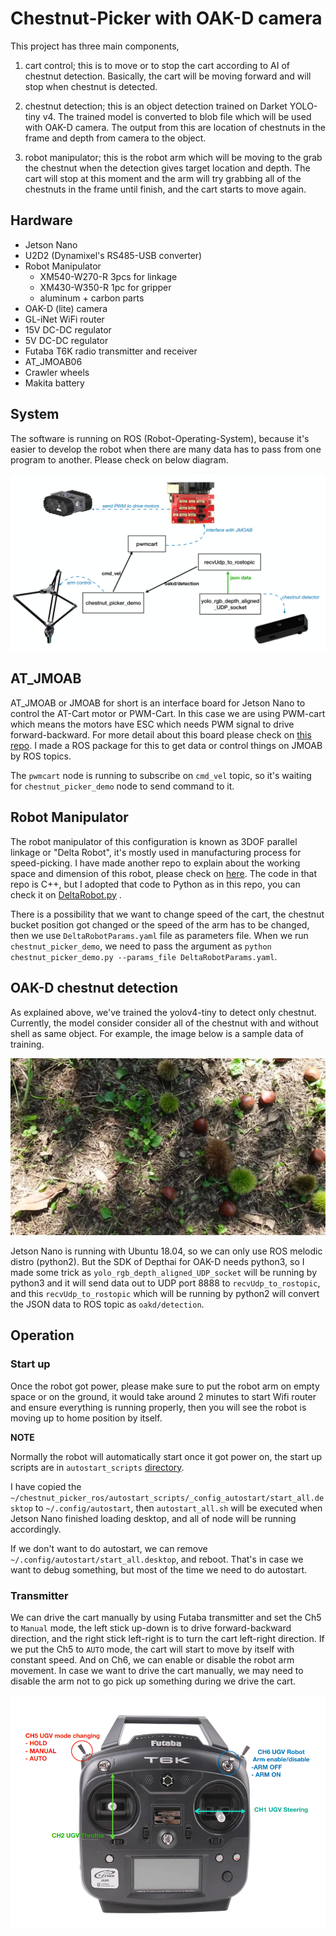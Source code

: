 # Chestnut-Picker with OAK-D camera

This project has three main components,

1. cart control; this is to move or to stop the cart according to AI of chestnut detection. Basically, the cart will be moving forward and will stop when chestnut is detected.

2. chestnut detection; this is an object detection trained on Darket YOLO-tiny v4. The trained model is converted to blob file which will be used with OAK-D camera. The output from this are location of chestnuts in the frame and depth from camera to the object.

3. robot manipulator; this is the robot arm which will be moving to the grab the chestnut when the detection gives target location and depth. The cart will stop at this moment and the arm will try grabbing all of the chestnuts in the frame until finish, and the cart starts to move again.

## Hardware

- Jetson Nano
- U2D2 (Dynamixel's RS485-USB converter)
- Robot Manipulator
  - XM540-W270-R 3pcs for linkage
  - XM430-W350-R 1pc for gripper
  - aluminum + carbon parts
- OAK-D (lite) camera
- GL-iNet WiFi router
- 15V DC-DC regulator
- 5V DC-DC regulator
- Futaba T6K radio transmitter and receiver
- AT_JMOAB06
- Crawler wheels
- Makita battery

## System

The software is running on ROS (Robot-Operating-System), because it's easier to develop the robot when there are many data has to pass from one program to another. Please check on below diagram.

![](images/software_diagram.jpg)

## AT_JMOAB

AT_JMOAB or JMOAB for short is an interface board for Jetson Nano to control the AT-Cart motor or PWM-Cart. In this case we are using PWM-cart which means the motors have ESC which needs PWM signal to drive forward-backward. For more detail about this board please check on [this repo](https://github.com/rasheeddo/jmoab-ros). I made a ROS package for this to get data or control things on JMOAB by ROS topics.

The `pwmcart` node is running to subscribe on `cmd_vel` topic, so it's waiting for `chestnut_picker_demo` node to send command to it.

## Robot Manipulator

The robot manipulator of this configuration is known as 3DOF parallel linkage or "Delta Robot", it's mostly used in manufacturing process for speed-picking. I have made another repo to explain about the working space and dimension of this robot, please check on [here](https://github.com/rasheeddo/The-Delta-Robot-MK2-Cpp). The code in that repo is C++, but I adopted that code to Python as in this repo, you can check it on [DeltaRobot.py](https://github.com/attraclab/chestnut_picker_ros/blob/dev-oakd/DeltaRobot.py) .

There is a possibility that we want to change speed of the cart, the chestnut bucket position got changed or the speed of the arm has to be changed, then we use `DeltaRobotParams.yaml` file as parameters file. When we run `chestnut_picker_demo`, we need to pass the argument as `python chestnut_picker_demo.py --params_file DeltaRobotParams.yaml`.

## OAK-D chestnut detection

As explained above, we've trained the yolov4-tiny to detect only chestnut. Currently, the model consider consider all of the chestnut with and without shell as same object. For example, the image below is a sample data of training.

![](images/sample_data.jpg)

Jetson Nano is running with Ubuntu 18.04, so we can only use ROS melodic distro (python2). But the SDK of Depthai for OAK-D needs python3, so I made some trick as `yolo_rgb_depth_aligned_UDP_socket` will be running by python3 and it will send data out to UDP port 8888 to `recvUdp_to_rostopic`, and this `recvUdp_to_rostopic` which will be running by python2 will convert the JSON data to ROS topic as `oakd/detection`.

## Operation

### Start up

Once the robot got power, please make sure to put the robot arm on empty space or on the ground, it would take around 2 minutes to start Wifi router and ensure everything is running properly, then you will see the robot is moving up to home position by itself.

**NOTE**

Normally the robot will automatically start once it got power on, the start up scripts are in `autostart_scripts` [directory](https://github.com/attraclab/chestnut_picker_ros/tree/dev-oakd/autostart_scripts). 

I have copied the `~/chestnut_picker_ros/autostart_scripts/_config_autostart/start_all.desktop` to `~/.config/autostart`, then `autostart_all.sh` will be executed when Jetson Nano finished loading desktop, and all of node will be running accordingly.

If we don't want to do autostart, we can remove `~/.config/autostart/start_all.desktop`, and reboot. That's in case we want to debug something, but most of the time we need to do autostart.

### Transmitter

We can drive the cart manually by using Futaba transmitter and set the Ch5 to `Manual` mode, the left stick up-down is to drive forward-backward direction, and the right stick left-right is to turn the cart left-right direction. If we put the Ch5 to `AUTO` mode, the cart will start to move by itself with constant speed. And on Ch6, we can enable or disable the robot arm movement. In case we want to drive the cart manually, we may need to disable the arm not to go pick up something during we drive the cart.

![](images/futaba_tx_rx.png)